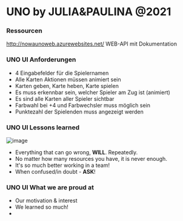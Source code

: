 # UNO by JULIA&PAULINA @2021

### Ressourcen
http://nowaunoweb.azurewebsites.net/
WEB-API mit Dokumentation

### UNO UI Anforderungen

* 4 Eingabefelder für die Spielernamen
* Alle Karten Aktionen müssen animiert sein
* Karten geben, Karte heben, Karte spielen
* Es muss erkennbar sein, welcher Spieler am Zug ist (animiert)
* Es sind alle Karten aller Spieler sichtbar
* Farbwahl bei +4 und Farbwechsler muss möglich sein
* Punktezahl der Spielenden muss angezeigt werden


### UNO UI Lessons learned


![image](https://user-images.githubusercontent.com/79088294/145619047-72ed4b49-47e2-4a3a-bed2-49ac3fb2a280.png)


* Everything that can go wrong, **WILL**. Repeatedly.
* No matter how many resources you have, it is never enough.
* It's so much better working in a team!
* When confused/in doubt - **ASK**!



### UNO UI What we are proud at

* Our motivation & interest
* We learned so much!
* 


